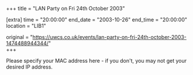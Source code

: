 +++
title = "LAN Party on Fri 24th October 2003"

[extra]
time = "20:00:00"
end_date = "2003-10-26"
end_time = "20:00:00"
location = "LIB1"

original = "https://uwcs.co.uk/events/lan-party-on-fri-24th-october-2003-1474488944344/"    
+++

Please specify your MAC address here - if you don't, you may not get your desired IP address.

